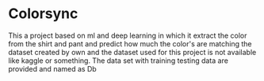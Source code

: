 # Colorsync
This a project based on ml and deep learning in which it extract the color from the shirt and pant and predict how much the color's are matching
the dataset created by own and the dataset used for this project is not available like kaggle or something.
The data set with training testing data are provided and named as Db
